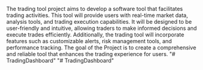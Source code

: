 The trading tool project aims to develop a software tool that facilitates trading activities. This tool will provide users with real-time market data, analysis tools, and trading execution capabilities. It will be designed to be user-friendly and intuitive, allowing traders to make informed decisions and execute trades efficiently. Additionally, the trading tool will incorporate features such as customizable alerts, risk management tools, and performance tracking. The goal of the Project is to create a comprehensive and reliable tool that enhances the trading experience for users.
"# TradingDashboard" 
"# TradingDashboard" 
